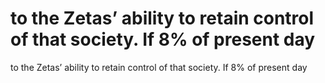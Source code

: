 # to the Zetas’ ability to retain control of that society. If 8% of present day

to the Zetas’ ability to retain control of that society. If 8% of present day